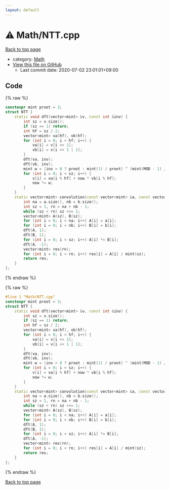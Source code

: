```yaml
---
layout: default
---
```


<!-- mathjax config similar to math.stackexchange -->
<script type="text/javascript" async
  src="https://cdnjs.cloudflare.com/ajax/libs/mathjax/2.7.5/MathJax.js?config=TeX-MML-AM_CHTML">
</script>
<script type="text/x-mathjax-config">
  MathJax.Hub.Config({
    TeX: { equationNumbers: { autoNumber: "AMS" }},
    tex2jax: {
      inlineMath: [ ['$','$'] ],
      processEscapes: true
    },
    "HTML-CSS": { matchFontHeight: false },
    displayAlign: "left",
    displayIndent: "2em"
  });
</script>

<script type="text/javascript" src="https://cdnjs.cloudflare.com/ajax/libs/jquery/3.4.1/jquery.min.js"></script>
<script src="https://cdn.jsdelivr.net/npm/jquery-balloon-js@1.1.2/jquery.balloon.min.js" integrity="sha256-ZEYs9VrgAeNuPvs15E39OsyOJaIkXEEt10fzxJ20+2I=" crossorigin="anonymous"></script>
<script type="text/javascript" src="../../assets/js/copy-button.js"></script>
<link rel="stylesheet" href="../../assets/css/copy-button.css" />


# :warning: Math/NTT.cpp

<a href="../../index.html">Back to top page</a>

* category: <a href="../../index.html#a49950aa047c2292e989e368a97a3aae">Math</a>
* <a href="{{ site.github.repository_url }}/blob/master/Math/NTT.cpp">View this file on GitHub</a>
    - Last commit date: 2020-07-02 23:01:01+09:00




## Code

<a id="unbundled"></a>
{% raw %}
```cpp
constexpr mint proot = 3;
struct NTT {
    static void dft(vector<mint> &v, const int &inv) {
        int sz = v.size();
        if (sz == 1) return;
        int hf = sz / 2;
        vector<mint> va(hf), vb(hf);
        for (int i = 0; i < hf; i++) {
            va[i] = v[i << 1];
            vb[i] = v[i << 1 | 1];
        }
        dft(va, inv);
        dft(vb, inv);
        mint w = (inv > 0 ? proot : mint(1) / proot) ^ (mint(MOD - 1) / mint(sz)).a, now = 1;
        for (int i = 0; i < sz; i++) {
            v[i] = va[i % hf] + now * vb[i % hf];
            now *= w;
        }
    }
    static vector<mint> convolution(const vector<mint> &a, const vector<mint> &b) {
        int na = a.size(), nb = b.size();
        int sz = 1, rn = na + nb - 1;
        while (sz < rn) sz <<= 1;
        vector<mint> A(sz), B(sz);
        for (int i = 0; i < na; i++) A[i] = a[i];
        for (int i = 0; i < nb; i++) B[i] = b[i];
        dft(A, 1);
        dft(B, 1);
        for (int i = 0; i < sz; i++) A[i] *= B[i];
        dft(A, -1);
        vector<mint> res(rn);
        for (int i = 0; i < rn; i++) res[i] = A[i] / mint(sz);
        return res;
    }
};
```
{% endraw %}

<a id="bundled"></a>
{% raw %}
```cpp
#line 1 "Math/NTT.cpp"
constexpr mint proot = 3;
struct NTT {
    static void dft(vector<mint> &v, const int &inv) {
        int sz = v.size();
        if (sz == 1) return;
        int hf = sz / 2;
        vector<mint> va(hf), vb(hf);
        for (int i = 0; i < hf; i++) {
            va[i] = v[i << 1];
            vb[i] = v[i << 1 | 1];
        }
        dft(va, inv);
        dft(vb, inv);
        mint w = (inv > 0 ? proot : mint(1) / proot) ^ (mint(MOD - 1) / mint(sz)).a, now = 1;
        for (int i = 0; i < sz; i++) {
            v[i] = va[i % hf] + now * vb[i % hf];
            now *= w;
        }
    }
    static vector<mint> convolution(const vector<mint> &a, const vector<mint> &b) {
        int na = a.size(), nb = b.size();
        int sz = 1, rn = na + nb - 1;
        while (sz < rn) sz <<= 1;
        vector<mint> A(sz), B(sz);
        for (int i = 0; i < na; i++) A[i] = a[i];
        for (int i = 0; i < nb; i++) B[i] = b[i];
        dft(A, 1);
        dft(B, 1);
        for (int i = 0; i < sz; i++) A[i] *= B[i];
        dft(A, -1);
        vector<mint> res(rn);
        for (int i = 0; i < rn; i++) res[i] = A[i] / mint(sz);
        return res;
    }
};

```
{% endraw %}

<a href="../../index.html">Back to top page</a>

